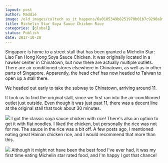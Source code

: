 ```yaml
---
layout: post
author: Maddie
image: /old_images/caltech_as_it_happens/6a0105349b8251970b01b7c9290a8f970b.jpg
title: Michelin Star Soya Sauce Chicken Rice
categories: [global]
status: Publish
date: 2017-10-20
---
```


Singapore is home to a street stall that has been granted a Michelin Star: Liao Fan Hong Kong Soya Sauce Chicken. It was originally located in a hawker center in Chinatown, but now there are actually multiple outlets. There are air conditioned stores elsewhere in Chinatown, as well as in other parts of Singapore. Apparently, the head chef has now headed to Taiwan to open up a stall there.

We headed out early to take the subway to Chinatown, arriving around 11.

It took us to find the original stall, since we first ran into the air-conditioned outlet just outside. Even though it was just past 11, there was a decent line at the original stall that took about 30 minutes.


![](/old_images/6a01b8d28f2857970c01bb09cc2d2b970d-pi.jpg)
I got the classic soya sauce chicken with rice! There's also an option to get it with flat noodles. I liked the chicken, but personally the rice was not for me. The sauce in the rice was a bit off. A few posts ago, I mentioned eating great Hainan chicken rice, and I would recommend that more than this.


![](/old_images/caltech_as_it_happens/6a0105349b8251970b01b7c9290a96970b.jpg)
Although it might not have been the best food I've ever had, it was my first time eating Michelin star rated food, and I'm happy I got that chance!
